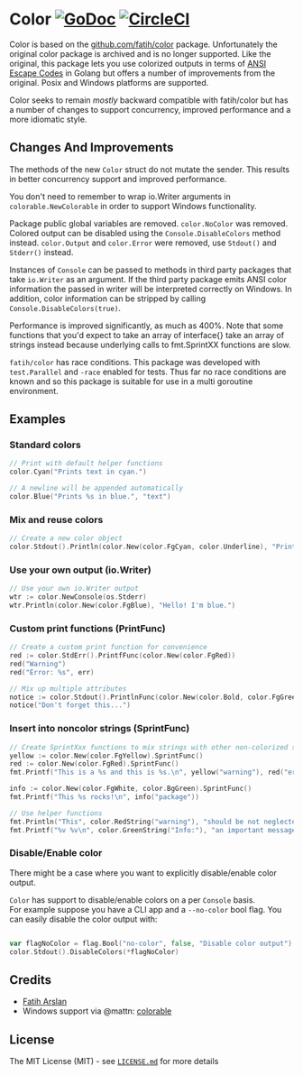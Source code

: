 # Color [![GoDoc](https://godoc.org/github.com/heroku/color?status.svg)](https://godoc.org/github.com/heroku/color) [![CircleCI](https://circleci.com/gh/heroku/color.svg?style=svg)](https://circleci.com/gh/heroku/color)

Color is based on the [github.com/fatih/color](https://github.com/fatih/color) package. Unfortunately the original
color package is archived and is no longer supported. Like the original, this package lets you use colorized outputs in 
terms of [ANSI Escape Codes](http://en.wikipedia.org/wiki/ANSI_escape_code#Colors) in Golang but offers a number of 
improvements from the original. Posix and Windows platforms are supported.  

Color seeks to remain *mostly* backward compatible with fatih/color but has a number of changes to support concurrency,
improved performance and a more idiomatic style. 

## Changes And Improvements 

The methods of the new `Color` struct do not mutate the sender. This
results in better concurrency support and improved performance. 

You don't need to remember to wrap io.Writer arguments in `colorable.NewColorable` in order to support Windows functionality.

Package public global variables are removed.  `color.NoColor` was removed. Colored output can be disabled using 
the `Console.DisableColors` method instead. `color.Output` and `color.Error` were removed, use `Stdout()` and `Stderr()` 
instead.  

Instances of `Console` can be passed to methods in third party packages that take `io.Writer` as an argument. If the 
 third party package emits ANSI color information the passed in writer will be interpreted correctly on Windows. In 
 addition, color information can be stripped by calling `Console.DisableColors(true)`.

Performance is improved significantly, as much as 400%.  Note that some functions that you'd expect to take an 
array of interface{} take an array of strings instead because underlying calls to fmt.SprintXX functions are slow. 

`fatih/color` has race conditions.  This package was developed with `test.Parallel` and `-race` enabled for tests. Thus 
far no race conditions are known and so this package is suitable for use in a multi goroutine environment. 

## Examples

### Standard colors

```go
// Print with default helper functions
color.Cyan("Prints text in cyan.")

// A newline will be appended automatically
color.Blue("Prints %s in blue.", "text")
```

### Mix and reuse colors

```go
// Create a new color object
color.Stdout().Println(color.New(color.FgCyan, color.Underline), "Prints cyan text with an underline.")
```

### Use your own output (io.Writer)

```go
// Use your own io.Writer output
wtr := color.NewConsole(os.Stderr)
wtr.Println(color.New(color.FgBlue), "Hello! I'm blue.")
```

### Custom print functions (PrintFunc)

```go
// Create a custom print function for convenience
red := color.StdErr().PrintfFunc(color.New(color.FgRed))
red("Warning")
red("Error: %s", err)

// Mix up multiple attributes
notice := color.Stdout().PrintlnFunc(color.New(color.Bold, color.FgGreen))
notice("Don't forget this...")
```
### Insert into noncolor strings (SprintFunc)

```go
// Create SprintXxx functions to mix strings with other non-colorized strings:
yellow := color.New(color.FgYellow).SprintFunc()
red := color.New(color.FgRed).SprintFunc()
fmt.Printf("This is a %s and this is %s.\n", yellow("warning"), red("error"))

info := color.New(color.FgWhite, color.BgGreen).SprintFunc()
fmt.Printf("This %s rocks!\n", info("package"))

// Use helper functions
fmt.Println("This", color.RedString("warning"), "should be not neglected.")
fmt.Printf("%v %v\n", color.GreenString("Info:"), "an important message.")
```
### Disable/Enable color
 
There might be a case where you want to explicitly disable/enable color output. 

`Color` has support to disable/enable colors on a per `Console` basis.  
For example suppose you have a CLI app and a `--no-color` bool flag. You 
can easily disable the color output with:

```go

var flagNoColor = flag.Bool("no-color", false, "Disable color output")
color.Stdout().DisableColors(*flagNoColor)

```
## Credits

 * [Fatih Arslan](https://github.com/fatih)
 * Windows support via @mattn: [colorable](https://github.com/mattn/go-colorable)

## License

The MIT License (MIT) - see [`LICENSE.md`](https://github.com/heroku/color/blob/master/LICENSE) for more details


